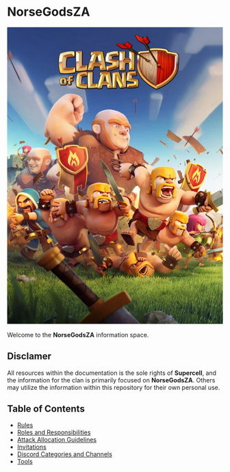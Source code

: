# NorseGodsZA

![norsegodsza](./assets/banner.jpg)

Welcome to the **NorseGodsZA** information space.

## Disclamer

All resources within the documentation is the sole rights of **Supercell**, and the information for the clan is primarily focused on **NorseGodsZA**. Others may utilize the information within this repository for their own personal use.

## Table of Contents

- [Rules](./docs/rules.md)
- [Roles and Responsibilities](./docs/roles-and-responsibilities.md)
- [Attack Allocation Guidelines](./docs/attack-allocation-guidelines.md)
- [Invitations](./docs/invitations.md)
- [Discord Categories and Channels](./docs/discord-categories-and-channels.md)
- [Tools](./docs/tools.md)
